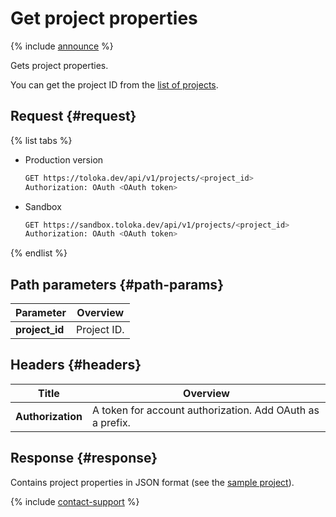 # Get project properties

{% include [announce](../_includes/announce.md) %}

Gets project properties.

You can get the project ID from the [list of projects](get-prj-list.md).

## Request {#request}

{% list tabs %}

- Production version

    ```bash
    GET https://toloka.dev/api/v1/projects/<project_id>
    Authorization: OAuth <OAuth token>
    ```

- Sandbox

    ```bash
    GET https://sandbox.toloka.dev/api/v1/projects/<project_id>
    Authorization: OAuth <OAuth token>
    ```

{% endlist %}

## Path parameters {#path-params}

Parameter | Overview
----- | -----
**project_id** | Project ID.

## Headers {#headers}

Title | Overview
----- | -----
**Authorization** | A token for account authorization. Add OAuth as a prefix.

## Response {#response}

Contains project properties in JSON format (see the [sample project](create-prj.md#body)).

{% include [contact-support](../../guide/_includes/contact-support.md) %}